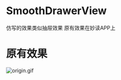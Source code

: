 # SmoothDrawerView

仿写的效果类似抽屉效果    原有效果在妙读APP上

# 原有效果

![origin.gif](https://github.com/416679828/SmoothDrawerView/master/origin.gif)
